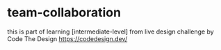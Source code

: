 # team-collaboration

this is part of learning [intermediate-level] from live design challenge by Code The Design https://codedesign.dev/
